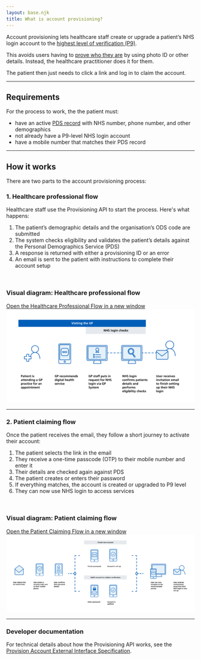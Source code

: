 ```yaml
---
layout: base.njk
title: What is account provisioning?
---
```


Account provisioning lets healthcare staff create or upgrade a patient’s NHS login account to the [highest level of verification (P9)](https://nhsconnect.github.io/nhslogin/user-journeys/#p9).

This avoids users having to [prove who they are](https://help.login.nhs.uk/provewhoyouare) by using photo ID or other details. Instead, the healthcare practitioner does it for them.

The patient then just needs to click a link and log in to claim the account.

<hr>

<h2>Requirements</h2>

For the process to work, the the patient must:  

* have an active [PDS record](https://digital.nhs.uk/services/personal-demographics-service) with NHS number, phone number, and other demographics  
* not already have a P9-level NHS login account  
* have a mobile number that matches their PDS record 

<hr>

<h2>How it works</h2>

There are two parts to the account provisioning process:


<h3>1. Healthcare professional flow</h3>

Healthcare staff use the Provisioning API to start the process. Here's what happens:

1. The patient’s demographic details and the organisation’s ODS code are submitted  
2. The system checks eligibility and validates the patient’s details against the Personal Demographics Service (PDS)  
3. A response is returned with either a provisioning ID or an error  
4. An email is sent to the patient with instructions to complete their account setup  

</br>

<h3>Visual diagram: Healthcare professional flow</h3>


<div class="design-example">
  <a href="https://raw.githubusercontent.com/nhsconnect/nhslogin/main/src/images/Provisioning-journey-one.png" class="design-example__pop-out" target="_blank">Open the Healthcare Professional Flow in a new window</a>
    <div class="code-embed">
    <img class="nhsuk-image__img" src="https://github.com/nhsconnect/nhslogin/raw/main/src/images/Provisioning-journey-one.png" alt="Diagram showing the healthcare professional journey flow">
  </div>

<hr>


<h3>2. Patient claiming flow</h3>

Once the patient receives the email, they follow a short journey to activate their account:

1. The patient selects the link in the email  
2. They receive a one-time passcode (OTP) to their mobile number and enter it  
3. Their details are checked again against PDS  
4. The patient creates or enters their password
5. If everything matches, the account is created or upgraded to P9 level    
6. They can now use NHS login to access services  

</br>

<h3>Visual diagram: Patient claiming flow</h3>


<div class="design-example">
  <a href="https://raw.githubusercontent.com/nhsconnect/nhslogin/main/src/images/Provisioning-journey-two.png" class="design-example__pop-out" target="_blank">Open the Patient Claiming Flow in a new window</a>
    <div class="code-embed">
    <img class="nhsuk-image__img" src="https://github.com/nhsconnect/nhslogin/raw/main/src/images/Provisioning-journey-two.png" alt="Diagram showing the patient claiming journey flow">
  </div>

<hr>


### Developer documentation

For technical details about how the Provisioning API works, see the [Provision Account External Interface Specification](https://nhsconnect.github.io/nhslogin/provision-account-external-interface/).
